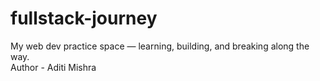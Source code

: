 # fullstack-journey
My web dev practice space — learning, building, and breaking along the way.
<br>
Author - Aditi Mishra
